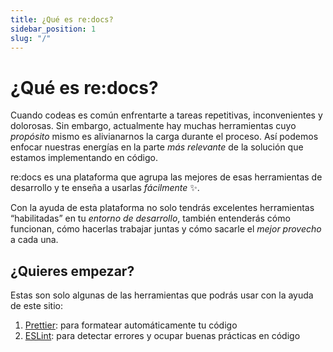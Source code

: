 ```yaml
---
title: ¿Qué es re:docs?
sidebar_position: 1
slug: "/"
---
```


# ¿Qué es <span className="redocs">re:docs</span>?

Cuando codeas es común enfrentarte a tareas repetitivas, inconvenientes y
dolorosas. Sin embargo, actualmente hay muchas herramientas cuyo _propósito_
mismo es alivianarnos la carga durante el proceso. Así podemos enfocar nuestras
energías en la parte _más relevante_ de la solución que estamos implementando en
código.

<p><span className="redocs">re:docs</span> es una plataforma que agrupa las mejores de
esas herramientas de desarrollo y te enseña a usarlas <em>fácilmente</em> ✨.</p>

Con la ayuda de esta plataforma no solo tendrás excelentes herramientas
“habilitadas” en tu _entorno de desarrollo_, también entenderás cómo funcionan,
cómo hacerlas trabajar juntas y cómo sacarle el _mejor provecho_ a cada una.

## ¿Quieres empezar?

Estas son solo algunas de las herramientas que podrás usar con la ayuda de este
sitio:

1.  [Prettier](./prettier/intro): para formatear automáticamente tu código
1.  [ESLint](./eslint/intro): para detectar errores y ocupar buenas prácticas en
    código
